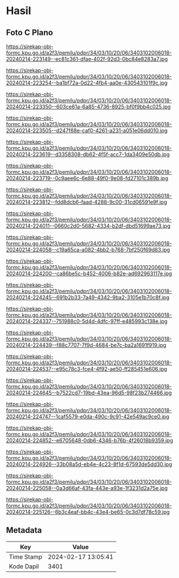 # Hasil

## Foto C Plano

https://sirekap-obj-formc.kpu.go.id/a2f3/pemilu/pdpr/34/03/10/20/06/3403102006018-20240214-223149--ec81c361-dfae-402f-92d3-0bc84e8283a7.jpg

https://sirekap-obj-formc.kpu.go.id/a2f3/pemilu/pdpr/34/03/10/20/06/3403102006018-20240214-223254--ba1bf72a-0d22-4fb4-aa0e-430543101f9c.jpg

https://sirekap-obj-formc.kpu.go.id/a2f3/pemilu/pdpr/34/03/10/20/06/3403102006018-20240214-223350--603ce61a-6a85-4736-8925-bf0f9bb4c025.jpg

https://sirekap-obj-formc.kpu.go.id/a2f3/pemilu/pdpr/34/03/10/20/06/3403102006018-20240214-223505--d247f68e-caf0-4261-a231-a051e06dd010.jpg

https://sirekap-obj-formc.kpu.go.id/a2f3/pemilu/pdpr/34/03/10/20/06/3403102006018-20240214-223619--d3358308-db62-4f5f-acc7-1da3409e50db.jpg

https://sirekap-obj-formc.kpu.go.id/a2f3/pemilu/pdpr/34/03/10/20/06/3403102006018-20240214-223719--0c9aee6c-6e88-49f0-9e08-fd27101c389b.jpg

https://sirekap-obj-formc.kpu.go.id/a2f3/pemilu/pdpr/34/03/10/20/06/3403102006018-20240214-223812--fdd8dcb6-faad-4288-9c00-31cd06591e9f.jpg

https://sirekap-obj-formc.kpu.go.id/a2f3/pemilu/pdpr/34/03/10/20/06/3403102006018-20240214-224011--0660c2d0-5682-4334-b2df-dbd51699ae73.jpg

https://sirekap-obj-formc.kpu.go.id/a2f3/pemilu/pdpr/34/03/10/20/06/3403102006018-20240214-224058--c19a65ca-a082-4bb2-b768-7bf250f69d83.jpg

https://sirekap-obj-formc.kpu.go.id/a2f3/pemilu/pdpr/34/03/10/20/06/3403102006018-20240214-224200--ca86be5c-b452-4006-b82e-ad692963117e.jpg

https://sirekap-obj-formc.kpu.go.id/a2f3/pemilu/pdpr/34/03/10/20/06/3403102006018-20240214-224245--691b2b33-7a49-4342-9ba2-3105e1b70c8f.jpg

https://sirekap-obj-formc.kpu.go.id/a2f3/pemilu/pdpr/34/03/10/20/06/3403102006018-20240214-224337--751988c0-5d4d-4dfc-97ff-e485993c138e.jpg

https://sirekap-obj-formc.kpu.go.id/a2f3/pemilu/pdpr/34/03/10/20/06/3403102006018-20240214-224439--f88c7707-7f9d-4684-be7c-ba2a1691f919.jpg

https://sirekap-obj-formc.kpu.go.id/a2f3/pemilu/pdpr/34/03/10/20/06/3403102006018-20240214-224537--e95c78c3-fce4-4f92-ae50-ff285451e606.jpg

https://sirekap-obj-formc.kpu.go.id/a2f3/pemilu/pdpr/34/03/10/20/06/3403102006018-20240214-224645--b7522cd7-19bd-43ea-96d5-98f23b274466.jpg

https://sirekap-obj-formc.kpu.go.id/a2f3/pemilu/pdpr/34/03/10/20/06/3403102006018-20240214-224747--1caf5579-e0da-490c-9c91-42e549ac9ce0.jpg

https://sirekap-obj-formc.kpu.go.id/a2f3/pemilu/pdpr/34/03/10/20/06/3403102006018-20240214-224852--e6705648-0db6-4346-b76b-4f26018b9359.jpg

https://sirekap-obj-formc.kpu.go.id/a2f3/pemilu/pdpr/34/03/10/20/06/3403102006018-20240214-224926--33b08a5d-eb4e-4c23-8f1d-67593de5dd30.jpg

https://sirekap-obj-formc.kpu.go.id/a2f3/pemilu/pdpr/34/03/10/20/06/3403102006018-20240214-225058--0a3d66af-43fa-443e-a93e-1f3231d2a75e.jpg

https://sirekap-obj-formc.kpu.go.id/a2f3/pemilu/pdpr/34/03/10/20/06/3403102006018-20240214-225126--6b3c4eaf-bb4c-43e4-be65-0c3d7df78c59.jpg


## Metadata

| Key        | Value               |
| ---------- | ------------------- |
| Time Stamp | 2024-02-17 13:05:41 |
| Kode Dapil | 3401                |




